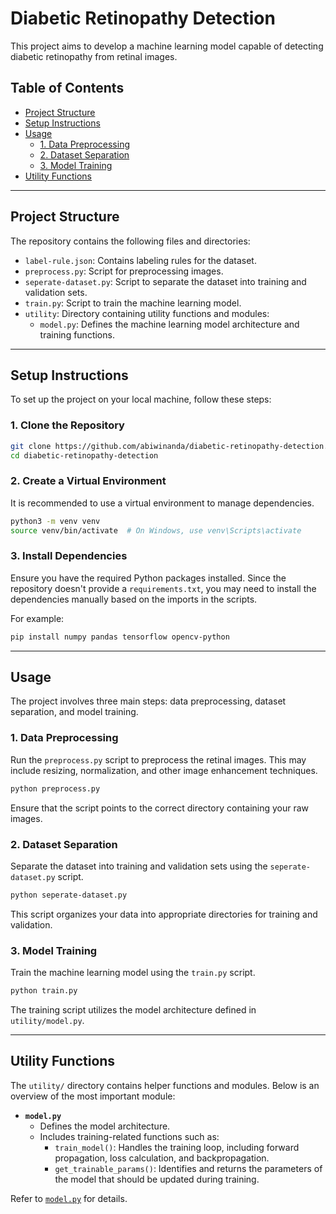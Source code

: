 # Diabetic Retinopathy Detection

This project aims to develop a machine learning model capable of detecting diabetic retinopathy from retinal images.

## Table of Contents

- [Project Structure](#project-structure)
- [Setup Instructions](#setup-instructions)
- [Usage](#usage)
  - [1. Data Preprocessing](#1-data-preprocessing)
  - [2. Dataset Separation](#2-dataset-separation)
  - [3. Model Training](#3-model-training)
- [Utility Functions](#utility-functions)

---

## Project Structure

The repository contains the following files and directories:

- `label-rule.json`: Contains labeling rules for the dataset.
- `preprocess.py`: Script for preprocessing images.
- `seperate-dataset.py`: Script to separate the dataset into training and validation sets.
- `train.py`: Script to train the machine learning model.
- `utility`: Directory containing utility functions and modules:
  - `model.py`: Defines the machine learning model architecture and training functions.

---

## Setup Instructions

To set up the project on your local machine, follow these steps:

### 1. Clone the Repository

```bash
git clone https://github.com/abiwinanda/diabetic-retinopathy-detection.git
cd diabetic-retinopathy-detection
```

### 2. Create a Virtual Environment

It is recommended to use a virtual environment to manage dependencies.

```bash
python3 -m venv venv
source venv/bin/activate  # On Windows, use venv\Scripts\activate
```

### 3. Install Dependencies

Ensure you have the required Python packages installed. Since the repository doesn't provide a `requirements.txt`, you may need to install the dependencies manually based on the imports in the scripts.

For example:

```bash
pip install numpy pandas tensorflow opencv-python
```

---

## Usage

The project involves three main steps: data preprocessing, dataset separation, and model training.

### 1. Data Preprocessing

Run the `preprocess.py` script to preprocess the retinal images. This may include resizing, normalization, and other image enhancement techniques.

```bash
python preprocess.py
```

Ensure that the script points to the correct directory containing your raw images.

### 2. Dataset Separation

Separate the dataset into training and validation sets using the `seperate-dataset.py` script.

```bash
python seperate-dataset.py
```

This script organizes your data into appropriate directories for training and validation.

### 3. Model Training

Train the machine learning model using the `train.py` script.

```bash
python train.py
```

The training script utilizes the model architecture defined in `utility/model.py`.

---

## Utility Functions

The `utility/` directory contains helper functions and modules. Below is an overview of the most important module:

- **`model.py`**
  - Defines the model architecture.
  - Includes training-related functions such as:
    - `train_model()`: Handles the training loop, including forward propagation, loss calculation, and backpropagation.
    - `get_trainable_params()`: Identifies and returns the parameters of the model that should be updated during training.

Refer to [`model.py`](https://github.com/abiwinanda/diabetic-retinopathy-detection/blob/master/utility/model.py) for details.
